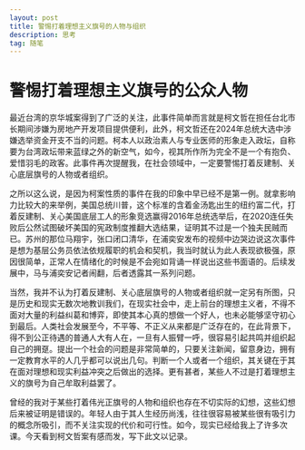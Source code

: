 ```yaml
---
layout: post
title: 警惕打着理想主义旗号的人物与组织
description: 思考
tag: 随笔
---
```


# 警惕打着理想主义旗号的公众人物

最近台湾的京华城案得到了广泛的关注，此事件简单而言就是柯文哲在担任台北市长期间涉嫌为房地产开发项目提供便利，此外，柯文哲还在2024年总统大选中涉嫌选举资金开支不当的问题。柯本人以政治素人与专业医师的形象走入政坛，自称要为台湾政坛带来蓝绿之外的新空气，如今，视其所作所为完全不是一个有抱负、爱惜羽毛的政客。此事件再次提醒我，在社会领域中，一定要警惕打着反建制、关心底层旗号的人物或者组织。

之所以这么说，是因为柯案性质的事件在我的印象中早已经不是第一例。就拿影响力比较大的来举例，美国总统川普，这个标准的含着金汤匙出生的纽约富二代，打着反建制、关心美国底层工人的形象竞选赢得2016年总统选举后，在2020连任失败后公然试图破坏美国的宪政制度推翻大选结果，证明其不过是一个独夫民贼而已。苏州的那位马翔宇，张口闭口清华，在浦奕安发布的视频中边哭边说这次事件是想为基层公务员依法依规履职的机会和契机，我当时就认为此人表现欲极强，原因很简单，正常人在情绪化的时候是不会宛如背诵一样说出这些书面语的。后续发展中，马与浦奕安记者闹翻，后者透露其一系列问题。

当然，我并不认为打着反建制、关心底层旗号的人物或者组织就一定另有所图，只是历史和现实无数次地教训我们，在现实社会中，走上前台的理想主义者，不得不面对大量的利益纠葛和博弈，即使其本心真的想做一个好人，也未必能够坚守初心到最后。人类社会发展至今，不平等、不正义从来都是广泛存在的，在此背景下，得不到公正待遇的普通人大有人在，一旦有人振臂一呼，很容易引起共鸣并组织起自己的拥趸。提出一个社会的问题是非常简单的，只要关注新闻，留意身边，拥有一定教育水平的人几乎都可以说出几句。判断一个人或者一个组织，其关键在于其在面对理想和现实利益冲突之后做出的选择。更有甚者，某些人不过是打着理想主义的旗号为自己牟取利益罢了。

曾经的我对于某些打着伟光正旗号的人物和组织也存在不切实际的幻想，这些幻想后来被证明是错误的。年轻人由于其人生经历尚浅，往往很容易被某些很有吸引力的概念所吸引，而不关注实现的代价和可行性。如今，现实已经给我上了许多次课。今天看到柯文哲案有感而发，写下此文以记录。
